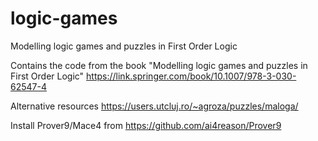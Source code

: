 # logic-games
Modelling logic games and puzzles in First Order Logic

Contains the code from the book "Modelling logic games and puzzles in First Order Logic" https://link.springer.com/book/10.1007/978-3-030-62547-4


Alternative resources https://users.utcluj.ro/~agroza/puzzles/maloga/

Install Prover9/Mace4 from https://github.com/ai4reason/Prover9

